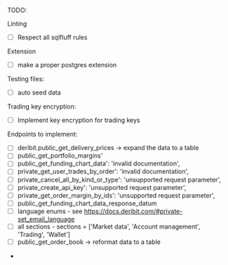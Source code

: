 TODO:

Linting
- [ ] Respect all sqlfluff rules

Extension
- [ ] make a proper postgres extension

Testing files:
- [ ] auto seed data

Trading key encryption:
- [ ] Implement key encryption for trading keys

Endpoints to implement:
- [ ] deribit.public_get_delivery_prices -> expand the data to a table
- [ ] public_get_portfolio_margins'
- [ ] public_get_funding_chart_data': 'invalid documentation',
- [ ] private_get_user_trades_by_order': 'invalid documentation',
- [ ] private_cancel_all_by_kind_or_type': 'unsupported request parameter',
- [ ] private_create_api_key': 'unsupported request parameter',
- [ ] private_get_order_margin_by_ids': 'unsupported request parameter',
- [ ] public_get_funding_chart_data_response_datum
- [ ] language enums - see https://docs.deribit.com/#private-set_email_language
- [ ] all sections - sections = ['Market data', 'Account management', 'Trading', 'Wallet']
- [ ] public_get_order_book -> reformat data to a table
- 